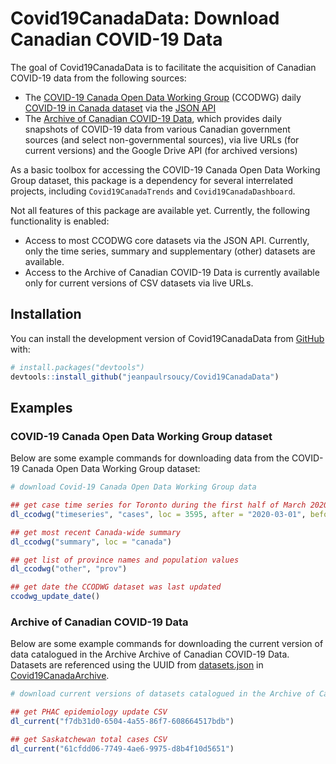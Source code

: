 
# Covid19CanadaData: Download Canadian COVID-19 Data

<!-- badges: start -->
<!-- badges: end -->

The goal of Covid19CanadaData is to facilitate the acquisition of Canadian COVID-19 data from the following sources:

* The [COVID-19 Canada Open Data Working Group](https://opencovid.ca/) (CCODWG) daily [COVID-19 in Canada dataset](https://github.com/ishaberry/Covid19Canada) via the [JSON API](https://opencovid.ca/api/)
* The [Archive of Canadian COVID-19 Data](https://github.com/ccodwg/Covid19CanadaArchive), which provides daily snapshots of COVID-19 data from various Canadian government sources (and select non-governmental sources), via live URLs (for current versions) and the Google Drive API (for
archived versions)

As a basic toolbox for accessing the COVID-19 Canada Open Data Working Group
dataset, this package is a dependency for several interrelated projects,
including `Covid19CanadaTrends` and `Covid19CanadaDashboard`.

Not all features of this package are available yet. Currently, the following functionality is enabled:

* Access to most CCODWG core datasets via the JSON API. Currently, only the time
series, summary and supplementary (other) datasets are available.
* Access to the Archive of Canadian COVID-19 Data is currently available only
for current versions of CSV datasets via live URLs.

## Installation

You can install the development version of Covid19CanadaData from [GitHub](https://github.com/jeanpaulrsoucy/Covid19CanadaData) with:

``` r
# install.packages("devtools")
devtools::install_github("jeanpaulrsoucy/Covid19CanadaData")
```

## Examples

### COVID-19 Canada Open Data Working Group dataset

Below are some example commands for downloading data from the COVID-19 Canada Open Data Working Group dataset:

``` r
# download Covid-19 Canada Open Data Working Group data

## get case time series for Toronto during the first half of March 2020
dl_ccodwg("timeseries", "cases", loc = 3595, after = "2020-03-01", before = "2020-03-15")

## get most recent Canada-wide summary
dl_ccodwg("summary", loc = "canada")

## get list of province names and population values
dl_ccodwg("other", "prov")

## get date the CCODWG dataset was last updated
ccodwg_update_date()
```

### Archive of Canadian COVID-19 Data

Below are some example commands for downloading the current version of data catalogued in the Archive Archive of Canadian COVID-19 Data. Datasets are referenced using the UUID from [datasets.json](https://github.com/ccodwg/Covid19CanadaArchive/blob/master/data/datasets.json) in [Covid19CanadaArchive](https://github.com/ccodwg/Covid19CanadaArchive).

``` r
# download current versions of datasets catalogued in the Archive of Canadian COVID-19 Data

## get PHAC epidemiology update CSV
dl_current("f7db31d0-6504-4a55-86f7-608664517bdb")

## get Saskatchewan total cases CSV
dl_current("61cfdd06-7749-4ae6-9975-d8b4f10d5651")
```
